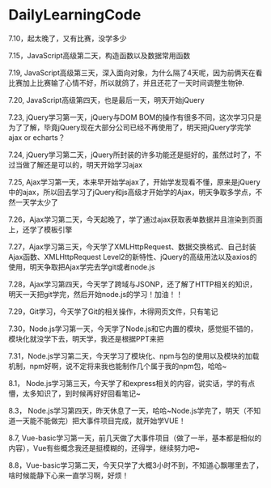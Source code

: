 ﻿# DailyLearningCode
7.10，起太晚了，又有比赛，没学多少

7.15，JavaScript高级第二天，构造函数以及数据常用函数

7.19, JavaScript高级第三天，深入面向对象，为什么隔了4天呢，因为前俩天在看比赛加上比赛输了心情不好，所以就鸽了，并且还花了一天时间调整生物钟.

7.20, JavaScript高级第四天，也是最后一天，明天开始jQuery

7.23, jQuery学习第一天，jQuery与DOM BOM的操作有很多不同，这次学习只是为了了解，毕竟jQuery现在大部分公司已经不再使用了，明天把jQuery学完学ajax or echarts？

7.24, jQuery学习第二天，jQuery所封装的许多功能还是挺好的，虽然过时了，不过当做了解还是可以的，明天开始学习ajax

7.25, Ajax学习第一天，本来早开始学ajax了，开始学发现看不懂，原来是jQuery中的ajax，所以回去学习了jQuery和js高级才开始学的Ajax，明天争取多学点，不然一天学太少了

7.26，Ajax学习第二天，今天起晚了，学了通过ajax获取表单数据并且渲染到页面上，还学了模板引擎

7.27，Ajax学习第三天，今天学了XMLHttpRequest、数据交换格式、自己封装Ajax函数、XMLHttpRequest Level2的新特性、jQuery的高级用法以及axios的使用，明天争取把Ajax学完去学git或者node.js

7.28，Ajax学习第四天，今天学了跨域与JSONP，还了解了HTTP相关的知识，明天一天把git学完，然后开始node.js的学习！加油！！

7.29，Git学习，今天学了Git的相关操作，木得网页文件，只有笔记

7.30，Node.js学习第一天，今天学了Node.js和它内置的模块，感觉挺不错的，模块化就没学下去，明天学，我还是根据PPT来把

7.31，Node.js学习第二天，今天学习了模块化、npm与包的使用以及模块的加载机制，npm好啊，说不定将来我也能制作几个属于我的npm包，哈哈~

8.1， Node.js学习第三天，今天学了和express相关的内容，说实话，学的有点懵，太多知识了，到时候再好好回看笔记~

8.3， Node.js学习第四天，昨天休息了一天，哈哈~Node.js学完了，明天（不知道一天能不能做完）把大事件项目完成，就开始学VUE！

8.7, Vue-basic学习第一天，前几天做了大事件项目（做了一半，基本都是相似的内容），Vue有些概念我还是挺模糊的，还得学，继续努力吧~

8.8，Vue-basic学习第二天，今天只学了大概3小时不到，不知道心飘哪里去了，啥时候能静下心来一直学习啊，好烦！